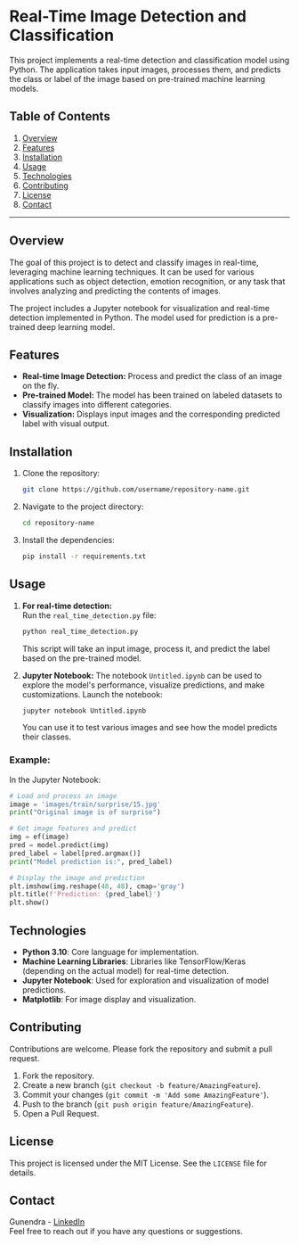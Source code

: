 # Real-Time Image Detection and Classification

This project implements a real-time detection and classification model using Python. The application takes input images, processes them, and predicts the class or label of the image based on pre-trained machine learning models.

## Table of Contents

1. [Overview](#overview)
2. [Features](#features)
3. [Installation](#installation)
4. [Usage](#usage)
5. [Technologies](#technologies)
6. [Contributing](#contributing)
7. [License](#license)
8. [Contact](#contact)

---

## Overview

The goal of this project is to detect and classify images in real-time, leveraging machine learning techniques. It can be used for various applications such as object detection, emotion recognition, or any task that involves analyzing and predicting the contents of images.

The project includes a Jupyter notebook for visualization and real-time detection implemented in Python. The model used for prediction is a pre-trained deep learning model.

## Features

- **Real-time Image Detection:** Process and predict the class of an image on the fly.
- **Pre-trained Model:** The model has been trained on labeled datasets to classify images into different categories.
- **Visualization:** Displays input images and the corresponding predicted label with visual output.

## Installation

1. Clone the repository:
   ```bash
   git clone https://github.com/username/repository-name.git
   ```

2. Navigate to the project directory:
   ```bash
   cd repository-name
   ```

3. Install the dependencies:
   ```bash
   pip install -r requirements.txt
   ```

## Usage

1. **For real-time detection:**  
   Run the `real_time_detection.py` file:
   ```bash
   python real_time_detection.py
   ```

   This script will take an input image, process it, and predict the label based on the pre-trained model.

2. **Jupyter Notebook:**
   The notebook `Untitled.ipynb` can be used to explore the model's performance, visualize predictions, and make customizations. Launch the notebook:
   ```bash
   jupyter notebook Untitled.ipynb
   ```

   You can use it to test various images and see how the model predicts their classes.

### Example:

In the Jupyter Notebook:
```python
# Load and process an image
image = 'images/train/surprise/15.jpg'
print("Original image is of surprise")

# Get image features and predict
img = ef(image)
pred = model.predict(img)
pred_label = label[pred.argmax()]
print("Model prediction is:", pred_label)

# Display the image and prediction
plt.imshow(img.reshape(48, 48), cmap='gray')
plt.title(f'Prediction: {pred_label}')
plt.show()
```

## Technologies

- **Python 3.10**: Core language for implementation.
- **Machine Learning Libraries**: Libraries like TensorFlow/Keras (depending on the actual model) for real-time detection.
- **Jupyter Notebook**: Used for exploration and visualization of model predictions.
- **Matplotlib**: For image display and visualization.

## Contributing

Contributions are welcome. Please fork the repository and submit a pull request.

1. Fork the repository.
2. Create a new branch (`git checkout -b feature/AmazingFeature`).
3. Commit your changes (`git commit -m 'Add some AmazingFeature'`).
4. Push to the branch (`git push origin feature/AmazingFeature`).
5. Open a Pull Request.

## License

This project is licensed under the MIT License. See the `LICENSE` file for details.

## Contact

Gunendra - [LinkedIn](https://www.linkedin.com/in/gunendra-chaturvedi-45151a291/)  
Feel free to reach out if you have any questions or suggestions.
